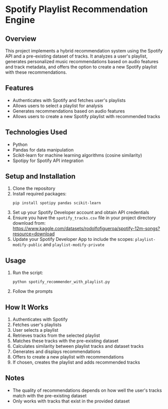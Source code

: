 # Spotify Playlist Recommendation Engine

## Overview
This project implements a hybrid recommendation system using the Spotify API and a pre-existing dataset of tracks. It analyzes a user's playlist, generates personalized music recommendations based on audio features and track metadata, and offers the option to create a new Spotify playlist with these recommendations.

## Features
- Authenticates with Spotify and fetches user's playlists
- Allows users to select a playlist for analysis
- Generates recommendations based on audio features
- Allows users to create a new Spotify playlist with recommended tracks

## Technologies Used
- Python
- Pandas for data manipulation
- Scikit-learn for machine learning algorithms (cosine similarity)
- Spotipy for Spotify API integration

## Setup and Installation
1. Clone the repository
2. Install required packages:
   ```
   pip install spotipy pandas scikit-learn
   ```
3. Set up your Spotify Developer account and obtain API credentials
4. Ensure you have the `spotify_tracks.csv` file in your project directory download from: https://www.kaggle.com/datasets/rodolfofigueroa/spotify-12m-songs?resource=download
5. Update your Spotify Developer App to include the scopes: `playlist-modify-public` and `playlist-modify-private`

## Usage
1. Run the script:
   ```
   python spotify_recommender_with_playlist.py
   ```
2. Follow the prompts

## How It Works
1. Authenticates with Spotify
2. Fetches user's playlists
3. User selects a playlist
4. Retrieves tracks from the selected playlist
5. Matches these tracks with the pre-existing dataset
6. Calculates similarity between playlist tracks and dataset tracks
7. Generates and displays recommendations
8. Offers to create a new playlist with recommendations
9. If chosen, creates the playlist and adds recommended tracks

## Notes
- The quality of recommendations depends on how well the user's tracks match with the pre-existing dataset
- Only works with tracks that exist in the provided dataset
